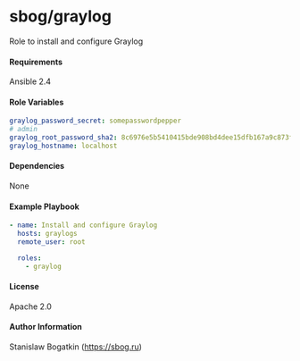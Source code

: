 sbog/graylog
============

Role to install and configure Graylog

#### Requirements

Ansible 2.4

#### Role Variables

```yaml
graylog_password_secret: somepasswordpepper
# admin
graylog_root_password_sha2: 8c6976e5b5410415bde908bd4dee15dfb167a9c873fc4bb8a81f6f2ab448a918
graylog_hostname: localhost
```

#### Dependencies

None

#### Example Playbook

```yaml
- name: Install and configure Graylog
  hosts: graylogs
  remote_user: root

  roles:
    - graylog
```

#### License

Apache 2.0

#### Author Information

Stanislaw Bogatkin (https://sbog.ru)
